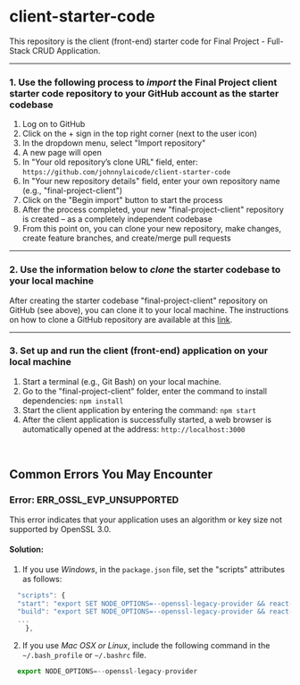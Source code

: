 # client-starter-code

This repository is the client (front-end) starter code for Final Project - Full-Stack CRUD Application.

----------
### 1. Use the following process to ***import*** the Final Project client starter code repository to your GitHub account as the starter codebase
1.	Log on to GitHub
2.	Click on the + sign in the top right corner (next to the user icon)
3.	In the dropdown menu, select "Import repository"
4.	A new page will open
5.	In "Your old repository’s clone URL" field, enter: `https://github.com/johnnylaicode/client-starter-code`
6.	In "Your new repository details" field, enter your own repository name (e.g., "final-project-client")
7.	Click on the "Begin import" button to start the process
8.	After the process completed, your new "final-project-client" repository is created – as a completely independent codebase
9.	From this point on, you can clone your new repository, make changes, create feature branches, and create/merge pull requests

----------
### 2. Use the information below to ***clone*** the starter codebase to your local machine
After creating the starter codebase "final-project-client" repository on GitHub (see above), you can clone it to your local machine. The instructions on how to clone a GitHub repository are available at this [link](https://docs.github.com/en/repositories/creating-and-managing-repositories/cloning-a-repository).

----------
### 3. Set up and run the client (front-end) application on your local machine
1.	Start a terminal (e.g., Git Bash) on your local machine.
2.  Go to the "final-project-client" folder, enter the command to install dependencies: `npm install` 
3.	Start the client application by entering the command: `npm start` 
4.	After the client application is successfully started, a web browser is automatically opened at the address: `http://localhost:3000` 

<br/>

## Common Errors You May Encounter
### Error: ERR_OSSL_EVP_UNSUPPORTED
This error indicates that your application uses an algorithm or key size not supported by OpenSSL 3.0.
#### Solution: 
1. If you use *Windows*, in the `package.json` file, set the "scripts" attributes as follows:

```js
  "scripts": {
  "start": "export SET NODE_OPTIONS=--openssl-legacy-provider && react-scripts start", 
  "build": "export SET NODE_OPTIONS=--openssl-legacy-provider && react-scripts build", 
  ...
    },
```

2. If you use *Mac OSX or Linux*, include the following command in the `~/.bash_profile` or `~/.bashrc` file.

```js
  export NODE_OPTIONS=--openssl-legacy-provider
```
